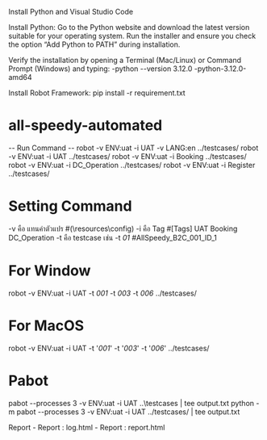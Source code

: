 Install Python and Visual Studio Code


Install Python:
    Go to the Python website and download the latest version suitable for your operating system.
Run the installer and ensure you check the option “Add Python to PATH” during installation.


Verify the installation by opening a Terminal (Mac/Linux) or Command Prompt (Windows) and typing:
    -python --version 3.12.0
    -python-3.12.0-amd64

Install Robot Framework:
    pip    install    -r requirement.txt


# all-speedy-automated
-- Run Command --
robot -v ENV:uat -i UAT -v LANG:en  ../testcases/
robot -v ENV:uat -i UAT  ../testcases/
robot -v ENV:uat -i Booking  ../testcases/
robot -v ENV:uat -i DC_Operation  ../testcases/
robot -v ENV:uat -i Register  ../testcases/


# Setting Command
-v คือ แทนค่าตัวแปร                    #(\resources\config)
-i คือ Tag                           #[Tags]   UAT    Booking    DC_Operation
-t คือ testcase เช่น -t *01*          #AllSpeedy_B2C_001_ID_1 

# For Window
robot -v ENV:uat -i UAT -t *001* -t *003* -t *006*   ../testcases/

# For MacOS
robot -v ENV:uat -i UAT -t '*001*' -t '*003*' -t '*006*' ../testcases/

# Pabot
pabot --processes 3 -v ENV:uat -i UAT ..\testcases |  tee output.txt
python -m pabot --processes 3 -v ENV:uat -i UAT ../testcases/  |  tee output.txt

Report
     - Report : log.html
     - Report : report.html